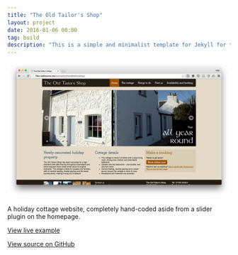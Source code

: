 ```yaml
---
title: "The Old Tailor's Shop"
layout: project
date: 2016-01-06 00:00
tag: build
description: "This is a simple and minimalist template for Jekyll for those who likes to eat noodles."
---
```


![The Old Tailor's Shop site](/assets/images/project_the-old-tailors-shop.jpg)

A holiday cottage website, completely hand-coded aside from a slider plugin on the homepage.

[View live example](http://www.theoldtailorsshop.co.uk)

[View source on GitHub](https://github.com/mradbourne/the-old-tailors-shop)
